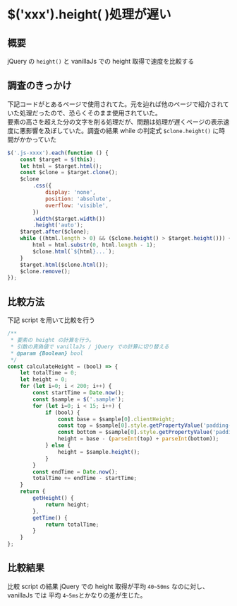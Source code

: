 # $('xxx').height( )処理が遅い

## 概要

jQuery の `height()` と vanillaJs での height 取得で速度を比較する

## 調査のきっかけ

下記コードがとあるページで使用されてた。元を辿れば他のページで紹介されていた処理だったので、恐らくそのまま使用されていた。  
要素の高さを超えた分の文字を削る処理だが、問題は処理が遅くページの表示速度に悪影響を及ぼしていた。調査の結果 while の判定式 `$clone.height()` に時間がかかっていた

```js
$('.js-xxxx').each(function () {
    const $target = $(this);
    let html = $target.html();
    const $clone = $target.clone();
    $clone
        .css({
            display: 'none',
            position: 'absolute',
            overflow: 'visible',
        })
        .width($target.width())
        .height('auto');
    $target.after($clone);
    while ((html.length > 0) && ($clone.height() > $target.height())) {
        html = html.substr(0, html.length - 1);
        $clone.html(`${html}...`);
    }
    $target.html($clone.html());
    $clone.remove();
});
```

## 比較方法

下記 script を用いて比較を行う

```js
/**
 * 要素の height の計算を行う。
 * 引数の真偽値で vanillaJs / jQuery での計算に切り替える
 * @param {Boolean} bool
 */
const calculateHeight = (bool) => {
    let totalTime = 0;
    let height = 0;
    for (let i=0; i < 200; i++) {
        const startTime = Date.now();
        const $sample = $('.sample');
        for (let i=0; i < 15; i++) {
            if (bool) {
                const base = $sample[0].clientHeight;
                const top = $sample[0].style.getPropertyValue('padding-top');
                const bottom = $sample[0].style.getPropertyValue('padding-bottom');
                height = base - (parseInt(top) + parseInt(bottom));
            } else {
                height = $sample.height();
            }
        }
        const endTime = Date.now();
        totalTime += endTime - startTime;
    }
    return {
        getHeight() {
            return height;
        },
        getTime() {
            return totalTime;
        }
    }
};
```

## 比較結果

比較 script の結果 jQuery での height 取得が平均 `40~50ms` なのに対し、  
vanillaJs では 平均 `4~5ms`とかなりの差が生じた。
